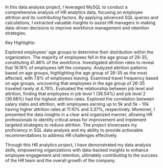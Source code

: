 In this data analysis project, I leveraged MySQL to conduct a comprehensive analysis of HR analytics data, focusing on employee attrition and its contributing factors. By applying advanced SQL queries and calculations, I extracted valuable insights to assist HR managers in making data-driven decisions to improve workforce management and retention strategies.

Key Highlights:

Explored employees' age groups to determine their distribution within the organization. The majority of employees fell in the age group of 26-35, constituting 41.46% of the workforce.
Investigated attrition rates to reveal that 16.16% of employees left the company.
Analyzed attrition patterns based on age groups, highlighting the age group of 26-35 as the most affected, with 7.8% of employees leaving.
Examined travel frequency based on age groups, uncovering that employees in the age group of 26-35 traveled rarely at 4.78%.
Evaluated the relationship between job level and attrition, finding that employees in job level 1 (36.54%) and job level 2 (36.68%) had the highest attrition rates.
Explored the correlation between salary slabs and attrition, with employees earning up to 5k and 5k - 10k having higher attrition rates at 11.10% and 3.37%, respectively.
Moreover, I presented the data insights in a clear and organized manner, allowing HR professionals to identify critical areas for improvement and implement targeted strategies to reduce attrition. The project showcases my proficiency in SQL data analysis and my ability to provide actionable recommendations to address HR challenges effectively.

Through this HR analytics project, I have demonstrated my data analysis skills, empowering organizations with data-backed insights to enhance employee engagement and retention, ultimately contributing to the success of the HR team and the overall growth of the company.
